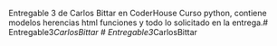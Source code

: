 Entregable 3 de Carlos Bittar en CoderHouse Curso python, contiene modelos herencias html funciones y todo lo solicitado en la entrega.#   E n t r e g a b l e 3 _ C a r l o s B i t t a r  
 #   E n t r e g a b l e 3 _ C a r l o s B i t t a r  
 